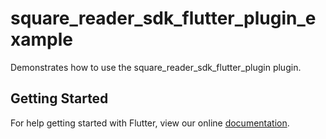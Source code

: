 # square_reader_sdk_flutter_plugin_example

Demonstrates how to use the square_reader_sdk_flutter_plugin plugin.

## Getting Started

For help getting started with Flutter, view our online
[documentation](https://flutter.io/).
